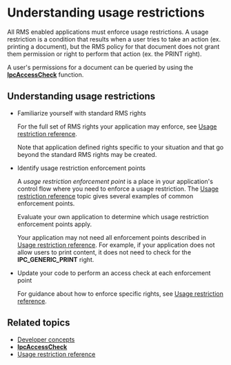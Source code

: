 Understanding usage restrictions
=========================================================================================

All RMS enabled applications must enforce usage restrictions. A usage restriction is a condition that results when a user tries to take an action (ex. printing a document), but the RMS policy for that document does not grant them permission or right to perform that action (ex. the PRINT right).

A user's permissions for a document can be queried by using the [**IpcAccessCheck**](xref:msipc.ipcaccesscheck) function.

<span id="Understanding_usage_restrictions"></span><span id="understanding_usage_restrictions"></span><span id="UNDERSTANDING_USAGE_RESTRICTIONS"></span>Understanding usage restrictions
-----------------------------------------------------------------------------------------------------------------------------------------------------------------------------------------

-   Familiarize yourself with standard RMS rights

    For the full set of RMS rights your application may enforce, see [Usage restriction reference](usage_restriction_reference.md).

    Note that application defined rights specific to your situation and that go beyond the standard RMS rights may be created.

-   Identify usage restriction enforcement points

    A *usage restriction enforcement point* is a place in your application's control flow where you need to enforce a usage restriction. The [Usage restriction reference](usage_restriction_reference.md) topic gives several examples of common enforcement points.

    Evaluate your own application to determine which usage restriction enforcement points apply.

    Your application may not need all enforcement points described in [Usage restriction reference](usage_restriction_reference.md). For example, if your application does not allow users to print content, it does not need to check for the **IPC\_GENERIC\_PRINT** right.

-   Update your code to perform an access check at each enforcement point

    For guidance about how to enforce specific rights, see [Usage restriction reference](usage_restriction_reference.md).

<span id="related_topics"></span>Related topics
-----------------------------------------------

* [Developer concepts](ad_rms_concepts-nav.md)
* [**IpcAccessCheck**](xref:msipc.ipcaccesscheck)
* [Usage restriction reference](usage_restriction_reference.md)
 

 



